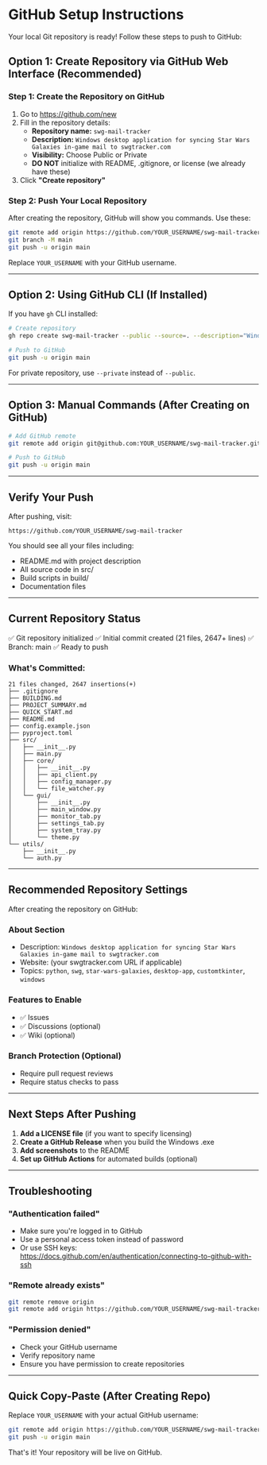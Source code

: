 # GitHub Setup Instructions

Your local Git repository is ready! Follow these steps to push to GitHub:

## Option 1: Create Repository via GitHub Web Interface (Recommended)

### Step 1: Create the Repository on GitHub

1. Go to https://github.com/new
2. Fill in the repository details:
   - **Repository name:** `swg-mail-tracker`
   - **Description:** `Windows desktop application for syncing Star Wars Galaxies in-game mail to swgtracker.com`
   - **Visibility:** Choose Public or Private
   - **DO NOT** initialize with README, .gitignore, or license (we already have these)
3. Click **"Create repository"**

### Step 2: Push Your Local Repository

After creating the repository, GitHub will show you commands. Use these:

```bash
git remote add origin https://github.com/YOUR_USERNAME/swg-mail-tracker.git
git branch -M main
git push -u origin main
```

Replace `YOUR_USERNAME` with your GitHub username.

---

## Option 2: Using GitHub CLI (If Installed)

If you have `gh` CLI installed:

```bash
# Create repository
gh repo create swg-mail-tracker --public --source=. --description="Windows desktop application for syncing Star Wars Galaxies in-game mail to swgtracker.com"

# Push to GitHub
git push -u origin main
```

For private repository, use `--private` instead of `--public`.

---

## Option 3: Manual Commands (After Creating on GitHub)

```bash
# Add GitHub remote
git remote add origin git@github.com:YOUR_USERNAME/swg-mail-tracker.git

# Push to GitHub
git push -u origin main
```

---

## Verify Your Push

After pushing, visit:
```
https://github.com/YOUR_USERNAME/swg-mail-tracker
```

You should see all your files including:
- README.md with project description
- All source code in src/
- Build scripts in build/
- Documentation files

---

## Current Repository Status

✅ Git repository initialized
✅ Initial commit created (21 files, 2647+ lines)
✅ Branch: main
✅ Ready to push

### What's Committed:

```
21 files changed, 2647 insertions(+)
├── .gitignore
├── BUILDING.md
├── PROJECT_SUMMARY.md
├── QUICK_START.md
├── README.md
├── config.example.json
├── pyproject.toml
├── src/
│   ├── __init__.py
│   ├── main.py
│   ├── core/
│   │   ├── __init__.py
│   │   ├── api_client.py
│   │   ├── config_manager.py
│   │   └── file_watcher.py
│   └── gui/
│       ├── __init__.py
│       ├── main_window.py
│       ├── monitor_tab.py
│       ├── settings_tab.py
│       ├── system_tray.py
│       └── theme.py
└── utils/
    ├── __init__.py
    └── auth.py
```

---

## Recommended Repository Settings

After creating the repository on GitHub:

### About Section
- Description: `Windows desktop application for syncing Star Wars Galaxies in-game mail to swgtracker.com`
- Website: (your swgtracker.com URL if applicable)
- Topics: `python`, `swg`, `star-wars-galaxies`, `desktop-app`, `customtkinter`, `windows`

### Features to Enable
- ✅ Issues
- ✅ Discussions (optional)
- ✅ Wiki (optional)

### Branch Protection (Optional)
- Require pull request reviews
- Require status checks to pass

---

## Next Steps After Pushing

1. **Add a LICENSE file** (if you want to specify licensing)
2. **Create a GitHub Release** when you build the Windows .exe
3. **Add screenshots** to the README
4. **Set up GitHub Actions** for automated builds (optional)

---

## Troubleshooting

### "Authentication failed"
- Make sure you're logged in to GitHub
- Use a personal access token instead of password
- Or use SSH keys: https://docs.github.com/en/authentication/connecting-to-github-with-ssh

### "Remote already exists"
```bash
git remote remove origin
git remote add origin https://github.com/YOUR_USERNAME/swg-mail-tracker.git
```

### "Permission denied"
- Check your GitHub username
- Verify repository name
- Ensure you have permission to create repositories

---

## Quick Copy-Paste (After Creating Repo)

Replace `YOUR_USERNAME` with your actual GitHub username:

```bash
git remote add origin https://github.com/YOUR_USERNAME/swg-mail-tracker.git
git push -u origin main
```

That's it! Your repository will be live on GitHub.
